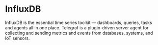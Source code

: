 # InfluxDB

InfluxDB is the essential time series toolkit — dashboards, queries, tasks and agents all in one place. Telegraf is a plugin-driven server agent for collecting and sending metrics and events from databases, systems, and IoT sensors.
